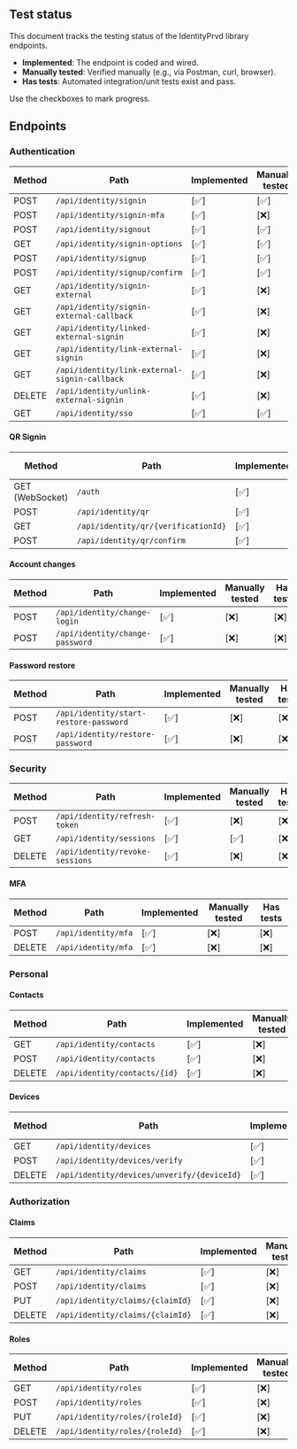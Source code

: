 ## Test status

This document tracks the testing status of the IdentityPrvd library endpoints.

- **Implemented**: The endpoint is coded and wired.
- **Manually tested**: Verified manually (e.g., via Postman, curl, browser).
- **Has tests**: Automated integration/unit tests exist and pass.

Use the checkboxes to mark progress.

## Endpoints

### Authentication

| Method | Path | Implemented | Manually tested | Has tests |
|---|---|---|---|---|
| POST | `/api/identity/signin` | [✅] | [✅] | [❌] |
| POST | `/api/identity/signin-mfa` | [✅] | [❌] | [❌] |
| POST | `/api/identity/signout` | [✅] | [✅] | [❌] |
| GET | `/api/identity/signin-options` | [✅] | [✅] | [❌] |
| POST | `/api/identity/signup` | [✅] | [✅] | [❌] |
| POST | `/api/identity/signup/confirm` | [✅] | [✅] | [❌] |
| GET | `/api/identity/signin-external` | [✅] | [❌] | [❌] |
| GET | `/api/identity/signin-external-callback` | [✅] | [❌] | [❌] |
| GET | `/api/identity/linked-external-signin` | [✅] | [❌] | [❌] |
| GET | `/api/identity/link-external-signin` | [✅] | [❌] | [❌] |
| GET | `/api/identity/link-external-signin-callback` | [✅] | [❌] | [❌] |
| DELETE | `/api/identity/unlink-external-signin` | [✅] | [❌] | [❌] |
| GET | `/api/identity/sso` | [✅] | [✅] | [❌] |

#### QR Signin

| Method | Path | Implemented | Manually tested | Has tests |
|---|---|---|---|---|
| GET (WebSocket) | `/auth` | [✅] | [❌] | [❌] |
| POST | `/api/identity/qr` | [✅] | [❌] | [❌] |
| GET | `/api/identity/qr/{verificationId}` | [✅] | [❌] | [❌] |
| POST | `/api/identity/qr/confirm` | [✅] | [❌] | [❌] |

#### Account changes

| Method | Path | Implemented | Manually tested | Has tests |
|---|---|---|---|---|
| POST | `/api/identity/change-login` | [✅] | [❌] | [❌] |
| POST | `/api/identity/change-password` | [✅] | [❌] | [❌] |

#### Password restore

| Method | Path | Implemented | Manually tested | Has tests |
|---|---|---|---|---|
| POST | `/api/identity/start-restore-password` | [✅] | [❌] | [❌] |
| POST | `/api/identity/restore-password` | [✅] | [❌] | [❌] |

### Security

| Method | Path | Implemented | Manually tested | Has tests |
|---|---|---|---|---|
| POST | `/api/identity/refresh-token` | [✅] | [❌] | [❌] |
| GET | `/api/identity/sessions` | [✅] | [✅] | [❌] |
| DELETE | `/api/identity/revoke-sessions` | [✅] | [❌] | [❌] |

#### MFA

| Method | Path | Implemented | Manually tested | Has tests |
|---|---|---|---|---|
| POST | `/api/identity/mfa` | [✅] | [❌] | [❌] |
| DELETE | `/api/identity/mfa` | [✅] | [❌] | [❌] |

### Personal

#### Contacts

| Method | Path | Implemented | Manually tested | Has tests |
|---|---|---|---|---|
| GET | `/api/identity/contacts` | [✅] | [❌] | [❌] |
| POST | `/api/identity/contacts` | [✅] | [❌] | [❌] |
| DELETE | `/api/identity/contacts/{id}` | [✅] | [❌] | [❌] |

#### Devices

| Method | Path | Implemented | Manually tested | Has tests |
|---|---|---|---|---|
| GET | `/api/identity/devices` | [✅] | [❌] | [❌] |
| POST | `/api/identity/devices/verify` | [✅] | [❌] | [❌] |
| DELETE | `/api/identity/devices/unverify/{deviceId}` | [✅] | [❌] | [❌] |

### Authorization

#### Claims

| Method | Path | Implemented | Manually tested | Has tests |
|---|---|---|---|---|
| GET | `/api/identity/claims` | [✅] | [❌] | [❌] |
| POST | `/api/identity/claims` | [✅] | [❌] | [❌] |
| PUT | `/api/identity/claims/{claimId}` | [✅] | [❌] | [❌] |
| DELETE | `/api/identity/claims/{claimId}` | [✅] | [❌] | [❌] |

#### Roles

| Method | Path | Implemented | Manually tested | Has tests |
|---|---|---|---|---|
| GET | `/api/identity/roles` | [✅] | [❌] | [❌] |
| POST | `/api/identity/roles` | [✅] | [❌] | [❌] |
| PUT | `/api/identity/roles/{roleId}` | [✅] | [❌] | [❌] |
| DELETE | `/api/identity/roles/{roleId}` | [✅] | [❌] | [❌] |


